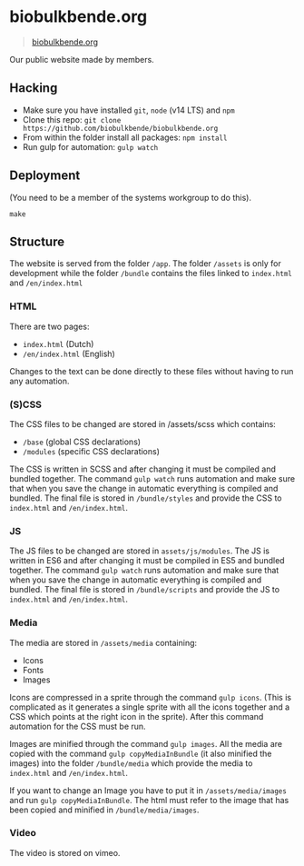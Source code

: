 # biobulkbende.org

> [biobulkbende.org](https://biobulkbende.org)

Our public website made by members.

## Hacking

- Make sure you have installed `git`, `node` (v14 LTS) and `npm`
- Clone this repo: `git clone https://github.com/biobulkbende/biobulkbende.org`
- From within the folder install all packages: `npm install`
- Run gulp for automation: `gulp watch`

## Deployment

(You need to be a member of the systems workgroup to do this).

```
make
```

## Structure

The website is served from the folder `/app`. The folder `/assets` is only for
development while the folder `/bundle` contains the files linked to
`index.html` and `/en/index.html`

### HTML

There are two pages:

- `index.html` (Dutch)
- `/en/index.html` (English)

Changes to the text can be done directly to these files without having to run
any automation.

### (S)CSS

The CSS files to be changed are stored in /assets/scss which contains:

- `/base` (global CSS declarations)
- `/modules` (specific CSS declarations)

The CSS is written in SCSS and after changing it must be compiled and bundled
together. The command `gulp watch` runs automation and make sure that when you
save the change in automatic everything is compiled and bundled. The final file
is stored in `/bundle/styles` and provide the CSS to `index.html` and
`/en/index.html`.

### JS

The JS files to be changed are stored in `assets/js/modules`. The JS is written
in ES6 and after changing it must be compiled in ES5 and bundled together. The
command `gulp watch` runs automation and make sure that when you save the
change in automatic everything is compiled and bundled. The final file is
stored in `/bundle/scripts` and provide the JS to `index.html` and
`/en/index.html`.

### Media

The media are stored in `/assets/media` containing:

- Icons
- Fonts
- Images

Icons are compressed in a sprite through the command `gulp icons`. (This is
complicated as it generates a single sprite with all the icons together and a
CSS which points at the right icon in the sprite). After this command
automation for the CSS must be run.

Images are minified through the command `gulp images`. All the media are copied
with the command `gulp copyMediaInBundle` (it also minified the images) into
the folder `/bundle/media` which provide the media to `index.html` and
`/en/index.html`.

If you want to change an Image you have to put it in `/assets/media/images` and
run `gulp copyMediaInBundle`. The html must refer to the image that has been
copied and minified in `/bundle/media/images`.

### Video

The video is stored on vimeo.
